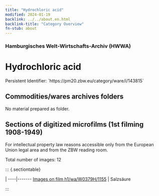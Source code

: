 ```yaml
---
title: "Hydrochloric acid"
modified: 2024-01-19
backlink: ../../about.en.html
backlink-title: "Category Overview"
fn-stub: about
---
```


### Hamburgisches Welt-Wirtschafts-Archiv (HWWA)

# Hydrochloric acid

<div class="hint">Persistent Identifier: `https://pm20.zbw.eu/category/ware/i/143815`</div>







## Commodities/wares archives folders





No material prepared as folder.



<a id="filmsections" />

## Sections of digitized microfilms (1st filming 1908-1949)

<p>For intellectual property law reasons accessible only from the European Union legal area and from the ZBW reading room.</p>



<p>Total number of images: 12</p>




::: {.sectiontable}

 | 
----|-------
<a class="btn" href="https://pm20.zbw.eu/film/h1/wa/W0379H/1155" rel="nofollow">Images on film h1/wa/W0379H/1155</a> | Salzsäure


:::
















